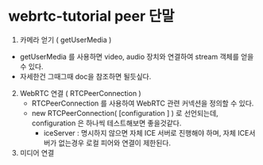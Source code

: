 # webrtc-tutorial peer 단말


1.  카메라 얻기 ( getUserMedia )
   - getUserMedia 를 사용하면 video, audio 장치와 연결하여 stream 객체를 얻을 수 있다.
   - 자세한건 그때그때 doc을 참조하면 될듯싶다.
2. WebRTC 연결 ( RTCPeerConnection )
   - RTCPeerConnection 를 사용하여 WebRTC 관련 커넥션을 정의할 수 있다.
   - new RTCPeerConnection( [configuration ] ) 로 선언되는데, configuration 은 하나씩 테스트해보면 좋을것같다.
     - iceServer : 명시하지 않으면 자체 ICE 서버로 진행해야 하며, 자체 ICE서버가 없는경우 로컬 피어와 연결이 제한된다. 
3. 미디어 연결

